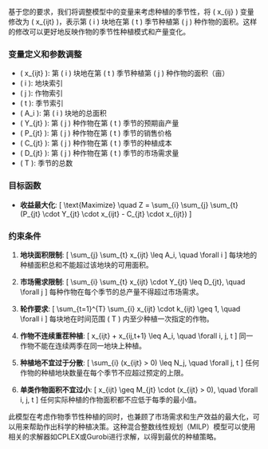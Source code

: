 基于您的要求，我们将调整模型中的变量来考虑种植的季节性，将 \( x_{ij} \) 变量修改为 \( x_{ijt} \)，表示第 \( i \) 块地在第 \( t \) 季节种植第 \( j \) 种作物的面积。这样的修改可以更好地反映作物的季节性种植模式和产量变化。

### 变量定义和参数调整

- \( x_{ijt} \): 第 \( i \) 块地在第 \( t \) 季节种植第 \( j \) 种作物的面积（亩）
- \( i \): 地块索引
- \( j \): 作物索引
- \( t \): 季节索引
- \( A_i \): 第 \( i \) 块地的总面积
- \( Y_{jt} \): 第 \( j \) 种作物在第 \( t \) 季节的预期亩产量
- \( P_{jt} \): 第 \( j \) 种作物在第 \( t \) 季节的销售价格
- \( C_{jt} \): 第 \( j \) 种作物在第 \( t \) 季节的种植成本
- \( D_{jt} \): 第 \( j \) 种作物在第 \( t \) 季节的市场需求量
- \( T \): 季节的总数

### 目标函数
- **收益最大化**:
  \[
  \text{Maximize} \quad Z = \sum_{i} \sum_{j} \sum_{t} (P_{jt} \cdot Y_{jt} \cdot x_{ijt} - C_{jt} \cdot x_{ijt})
  \]

### 约束条件

1. **地块面积限制**:
   \[
   \sum_{j} \sum_{t} x_{ijt} \leq A_i, \quad \forall i
   \]
   每块地的种植面积总和不能超过该地块的可用面积。

2. **市场需求限制**:
   \[
   \sum_{i} \sum_{t} x_{ijt} \cdot Y_{jt} \leq D_{jt}, \quad \forall j
   \]
   每种作物在每个季节的总产量不得超过市场需求。

3. **轮作要求**:
   \[
   \sum_{t=1}^{T} \sum_{i} x_{ijt} \cdot k_{ijt} \geq 1, \quad \forall i
   \]
   每块地在时间范围 \( T \) 内至少种植一次指定的作物。

4. **作物不连续重茬种植**:
   \[
   x_{ijt} + x_{ij,t+1} \leq A_i, \quad \forall i, j, t
   \]
   同一作物不能在连续两季在同一地块上种植。

5. **种植地不宜过于分散**:
   \[
   \sum_{i} (x_{ijt} > 0) \leq N_j, \quad \forall j, t
   \]
   任何作物的种植地块数量在每个季节不应超过预定的上限。

6. **单类作物面积不宜过小**:
   \[
   x_{ijt} \geq M_{jt} \cdot (x_{ijt} > 0), \quad \forall i, j, t
   \]
   任何实际种植的作物面积都不应低于每季的最小值。

此模型在考虑作物季节性种植的同时，也兼顾了市场需求和生产效益的最大化，可以用来帮助作出科学的种植决策。这种混合整数线性规划（MILP）模型可以使用相关的求解器如CPLEX或Gurobi进行求解，以得到最优的种植策略。